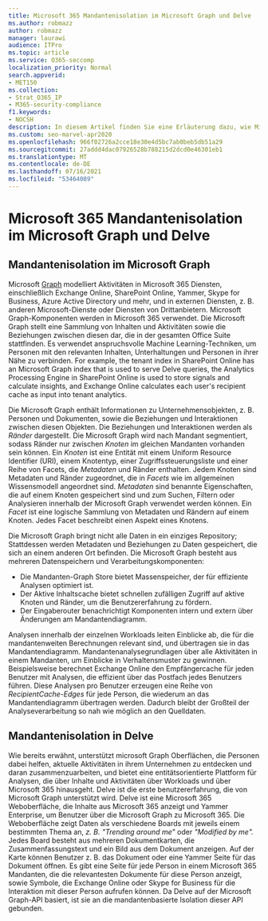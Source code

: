 ```yaml
---
title: Microsoft 365 Mandantenisolation im Microsoft Graph und Delve
ms.author: robmazz
author: robmazz
manager: laurawi
audience: ITPro
ms.topic: article
ms.service: O365-seccomp
localization_priority: Normal
search.appverid:
- MET150
ms.collection:
- Strat_O365_IP
- M365-security-compliance
f1.keywords:
- NOCSH
description: In diesem Artikel finden Sie eine Erläuterung dazu, wie Microsoft 365 Mandantenisolation im Office Graph und in Delve funktioniert.
ms.custom: seo-marvel-apr2020
ms.openlocfilehash: 966f02726a2cce18e30e4d5bc7ab0beb5db51a29
ms.sourcegitcommit: 27addd4dac07926528b788215d2dcd0e46301eb1
ms.translationtype: MT
ms.contentlocale: de-DE
ms.lasthandoff: 07/16/2021
ms.locfileid: "53464089"
---
```

# <a name="microsoft-365-tenant-isolation-in-the-microsoft-graph-and-delve"></a>Microsoft 365 Mandantenisolation im Microsoft Graph und Delve

## <a name="tenant-isolation-in-the-microsoft-graph"></a>Mandantenisolation im Microsoft Graph

Microsoft [Graph](https://developer.microsoft.com/graph) modelliert Aktivitäten in Microsoft 365 Diensten, einschließlich Exchange Online, SharePoint Online, Yammer, Skype for Business, Azure Active Directory und mehr, und in externen Diensten, z. B. anderen Microsoft-Dienste oder Diensten von Drittanbietern. Microsoft Graph-Komponenten werden in Microsoft 365 verwendet. Die Microsoft Graph stellt eine Sammlung von Inhalten und Aktivitäten sowie die Beziehungen zwischen diesen dar, die in der gesamten Office Suite stattfinden. Es verwendet anspruchsvolle Machine Learning-Techniken, um Personen mit den relevanten Inhalten, Unterhaltungen und Personen in ihrer Nähe zu verbinden. For example, the tenant index in SharePoint Online has an Microsoft Graph index that is used to serve Delve queries, the Analytics Processing Engine in SharePoint Online is used to store signals and calculate insights, and Exchange Online calculates each user's recipient cache as input into tenant analytics.

Die Microsoft Graph enthält Informationen zu Unternehmensobjekten, z. B. Personen und Dokumenten, sowie die Beziehungen und Interaktionen zwischen diesen Objekten. Die Beziehungen und Interaktionen werden als *Ränder* dargestellt. Die Microsoft Graph wird nach Mandant segmentiert, sodass Ränder nur zwischen *Knoten* im gleichen Mandanten vorhanden sein können. Ein *Knoten* ist eine Entität mit einem Uniform Resource Identifier (URI), einem Knotentyp, einer Zugriffssteuerungsliste und einer Reihe von Facets, die *Metadaten* und Ränder enthalten. Jedem Knoten sind Metadaten und Ränder zugeordnet, die in *Facets* wie im allgemeinen Wissensmodell angeordnet sind. *Metadaten* sind benannte Eigenschaften, die auf einem Knoten gespeichert sind und zum Suchen, Filtern oder Analysieren innerhalb der Microsoft Graph verwendet werden können. Ein *Facet* ist eine logische Sammlung von Metadaten und Rändern auf einem Knoten. Jedes Facet beschreibt einen Aspekt eines Knotens. 

Die Microsoft Graph bringt nicht alle Daten in ein einziges Repository; Stattdessen werden Metadaten und Beziehungen zu Daten gespeichert, die sich an einem anderen Ort befinden. Die Microsoft Graph besteht aus mehreren Datenspeichern und Verarbeitungskomponenten:

- Die Mandanten-Graph Store bietet Massenspeicher, der für effiziente Analysen optimiert ist.
- Der Aktive Inhaltscache bietet schnellen zufälligen Zugriff auf aktive Knoten und Ränder, um die Benutzererfahrung zu fördern.
- Der Eingaberouter benachrichtigt Komponenten intern und extern über Änderungen am Mandantendiagramm.

Analysen innerhalb der einzelnen Workloads leiten Einblicke ab, die für die mandantenweiten Berechnungen relevant sind, und übertragen sie in das Mandantendiagramm. Mandantenanalysegrundlagen über alle Aktivitäten in einem Mandanten, um Einblicke in Verhaltensmuster zu gewinnen. Beispielsweise berechnet Exchange Online den Empfängercache für jeden Benutzer mit Analysen, die effizient über das Postfach jedes Benutzers führen. Diese Analysen pro Benutzer erzeugen eine Reihe von *RecipientCache-Edges* für jede Person, die wiederum an das Mandantendiagramm übertragen werden. Dadurch bleibt der Großteil der Analyseverarbeitung so nah wie möglich an den Quelldaten.

## <a name="tenant-isolation-in-delve"></a>Mandantenisolation in Delve

Wie bereits erwähnt, unterstützt microsoft Graph Oberflächen, die Personen dabei helfen, aktuelle Aktivitäten in ihrem Unternehmen zu entdecken und daran zusammenzuarbeiten, und bietet eine entitätsorientierte Plattform für Analysen, die über Inhalte und Aktivitäten über Workloads und über Microsoft 365 hinausgeht. Delve ist die erste benutzererfahrung, die von Microsoft Graph unterstützt wird.
Delve ist eine Microsoft 365 Weboberfläche, die Inhalte aus Microsoft 365 anzeigt und Yammer Enterprise, um Benutzer über die Microsoft Graph zu Microsoft 365. Die Weboberfläche zeigt Daten als verschiedene Boards mit jeweils einem bestimmten Thema an, *z. B. "Trending around me"* oder *"Modified by me".* Jedes Board besteht aus mehreren Dokumentkarten, die Zusammenfassungstext und ein Bild aus dem Dokument anzeigen. Auf der Karte können Benutzer z. B. das Dokument oder eine Yammer Seite für das Dokument öffnen. Es gibt eine Seite für jede Person in einem Microsoft 365 Mandanten, die die relevantesten Dokumente für diese Person anzeigt, sowie Symbole, die Exchange Online oder Skype for Business für die Interaktion mit dieser Person aufrufen können. Da Delve auf der Microsoft Graph-API basiert, ist sie an die mandantenbasierte Isolation dieser API gebunden.